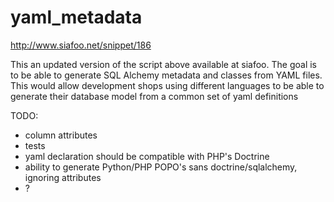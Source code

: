 # yaml_metadata

http://www.siafoo.net/snippet/186

This an updated version of the script above available at siafoo. The goal is to be able to generate SQL Alchemy metadata and classes from YAML files. This would allow development shops using different languages to be able to generate their database model from a common set of yaml definitions

TODO:

- column attributes
- tests
- yaml declaration should be compatible with PHP's Doctrine
- ability to generate Python/PHP POPO's sans doctrine/sqlalchemy, ignoring attributes
- ?